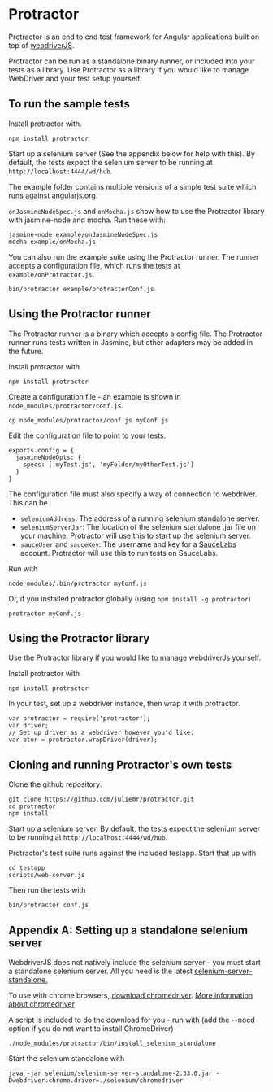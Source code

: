 Protractor
==========

Protractor is an end to end test framework for Angular applications built on top of [webdriverJS](https://code.google.com/p/selenium/wiki/WebDriverJs). 

Protractor can be run as a standalone binary runner, or included into your tests as a library. Use Protractor as a library if you would like to manage WebDriver and your test setup yourself.


To run the sample tests
-----------------------

Install protractor with.

    npm install protractor

Start up a selenium server (See the appendix below for help with this). By default, the tests expect the selenium server to be running at `http://localhost:4444/wd/hub`.

The example folder contains multiple versions of a simple test suite which runs against angularjs.org. 

`onJasmineNodeSpec.js` and `onMocha.js` show how to use the Protractor library with jasmine-node and mocha. Run these with:

    jasmine-node example/onJasmineNodeSpec.js
    mocha example/onMocha.js

You can also run the example suite using the Protractor runner. The runner accepts a configuration file, which runs the tests at `example/onProtractor.js`.

    bin/protractor example/protractorConf.js


Using the Protractor runner
---------------------------

The Protractor runner is a binary which accepts a config file. The Protractor runner runs tests written in Jasmine, but other adapters may be added in the future.

Install protractor with

    npm install protractor

Create a configuration file - an example is shown in `node_modules/protractor/conf.js`.

    cp node_modules/protractor/conf.js myConf.js

Edit the configuration file to point to your tests.

    exports.config = {
      jasmineNodeOpts: {
        specs: ['myTest.js', 'myFolder/myOtherTest.js']
      }
    }

The configuration file must also specify a way of connection to webdriver. This can be
 *   `seleniumAddress`: The address of a running selenium standalone server.
 *   `seleniumServerJar`: The location of the selenium standalone .jar file on your machine. Protractor will use this to start up the selenium server.
 *   `sauceUser` and `sauceKey`: The username and key for a [SauceLabs](http://www.saucelabs.com) account. Protractor will use this to run tests on SauceLabs.

Run with

    node_modules/.bin/protractor myConf.js

Or, if you installed protractor globally (using `npm install -g protractor`)

    protractor myConf.js


Using the Protractor library
----------------------------

Use the Protractor library if you would like to manage webdriverJs yourself.

Install protractor with

    npm install protractor

In your test, set up a webdriver instance, then wrap it with protractor.

    var protractor = require('protractor');
    var driver;
    // Set up driver as a webdriver however you'd like.
    var ptor = protractor.wrapDriver(driver);


Cloning and running Protractor's own tests
------------------------------------------
Clone the github repository.

    git clone https://github.com/juliemr/protractor.git
    cd protractor
    npm install

Start up a selenium server. By default, the tests expect the selenium server to be running at `http://localhost:4444/wd/hub`.

Protractor's test suite runs against the included testapp. Start that up with

    cd testapp
    scripts/web-server.js

Then run the tests with

    bin/protractor conf.js


Appendix A: Setting up a standalone selenium server
---------------------------------------------------

WebdriverJS does not natively include the selenium server - you must start a standalone selenium server. All you need is the latest [selenium-server-standalone.](https://code.google.com/p/selenium/downloads/list)

To use with chrome browsers, [download chromedriver](https://code.google.com/p/chromedriver/downloads/list).
[More information about chromedriver](https://code.google.com/p/selenium/wiki/ChromeDriver)

A script is included to do the download for you - run with (add the --nocd option if you do not want to install ChromeDriver)

    ./node_modules/protractor/bin/install_selenium_standalone

Start the selenium standalone with 

    java -jar selenium/selenium-server-standalone-2.33.0.jar -Dwebdriver.chrome.driver=./selenium/chromedriver
